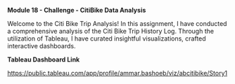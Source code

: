 **Module 18 - Challenge - CitiBike Data Analysis**

Welcome to the Citi Bike Trip Analysis! 
In this assignment, I have conducted a comprehensive analysis of the Citi Bike Trip History Log. Through the utilization of Tableau, I have curated insightful visualizations, crafted interactive dashboards.


**Tableau Dashboard Link**

https://public.tableau.com/app/profile/ammar.bashoeb/viz/abcitibike/Story1 
